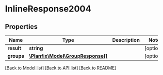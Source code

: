 # InlineResponse2004

## Properties
Name | Type | Description | Notes
------------ | ------------- | ------------- | -------------
**result** | **string** |  | [optional] 
**groups** | [**\Planfix\Model\GroupResponse[]**](GroupResponse.md) |  | [optional] 

[[Back to Model list]](../../README.md#documentation-for-models) [[Back to API list]](../../README.md#documentation-for-api-endpoints) [[Back to README]](../../README.md)

